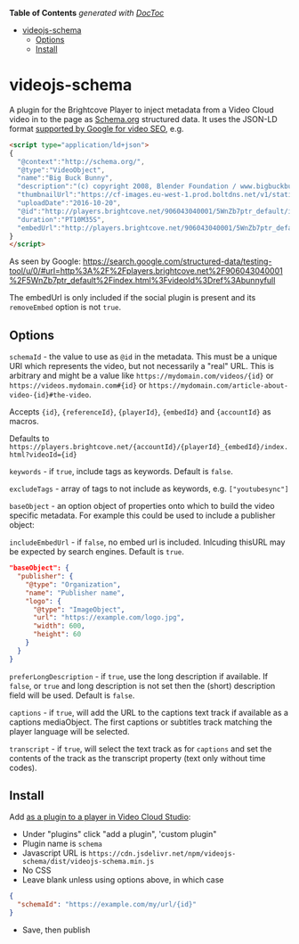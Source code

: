 <!-- START doctoc generated TOC please keep comment here to allow auto update -->
<!-- DON'T EDIT THIS SECTION, INSTEAD RE-RUN doctoc TO UPDATE -->
**Table of Contents**  *generated with [DocToc](https://github.com/thlorenz/doctoc)*

- [videojs-schema](#videojs-schema)
  - [Options](#options)
  - [Install](#install)

<!-- END doctoc generated TOC please keep comment here to allow auto update -->

# videojs-schema

A plugin for the Brightcove Player to inject metadata from a Video Cloud video in to the page as [Schema.org](https://schema.org/VideoObject) structured data. It uses the JSON-LD format [supported by Google for video SEO](https://developers.google.com/search/docs/guides/intro-structured-data), e.g.

```html
<script type="application/ld+json">
{
  "@context":"http://schema.org/",
  "@type":"VideoObject",
  "name":"Big Buck Bunny",
  "description":"(c) copyright 2008, Blender Foundation / www.bigbuckbunny.org",
  "thumbnailUrl":"https://cf-images.eu-west-1.prod.boltdns.net/v1/static/906043040001/f7d56300-ffca-460d-8ff6-fef835c12b36/e284fdba-d15a-422f-bebc-6a355e3d4dd3/1280x720/match/image.jpg",
  "uploadDate":"2016-10-20",
  "@id":"http://players.brightcove.net/906043040001/5WnZb7ptr_default/index.html?videoId=ref:bunnyfull",
  "duration":"PT10M35S",
  "embedUrl":"http://players.brightcove.net/906043040001/5WnZb7ptr_default/index.html?videoId=1401169490001"
}
</script>
```

As seen by Google: https://search.google.com/structured-data/testing-tool/u/0/#url=http%3A%2F%2Fplayers.brightcove.net%2F906043040001%2F5WnZb7ptr_default%2Findex.html%3FvideoId%3Dref%3Abunnyfull

The embedUrl is only included if the social plugin is present and its `removeEmbed` option is not `true`.

## Options

`schemaId` - the value to use as `@id` in the metadata. This must be a unique URI which represents the video, but not necessarily a "real" URL. This is arbitrary and might be a value like `https://mydomain.com/videos/{id}` or `https://videos.mydomain.com#{id}` or `https://mydomain.com/article-about-video-{id}#the-video`.

Accepts `{id}`, `{referenceId}`, `{playerId}`,  `{embedId}` and `{accountId}` as macros.

Defaults to `https://players.brightcove.net/{accountId}/{playerId}_{embedId}/index.html?videoId={id}`

`keywords` - if `true`, include tags as keywords. Default is `false`.

`excludeTags` - array of tags to not include as keywords, e.g. `["youtubesync"]`

`baseObject` - an option object of properties onto which to build the video specific metadata. For example this could be used to include a publisher object:

`includeEmbedUrl` - if `false`, no embed url is included. Inlcuding thisURL may be expected by search engines. Default is `true`.

```json
"baseObject": {
  "publisher": {
    "@type": "Organization",
    "name": "Publisher name",
    "logo": {
      "@type": "ImageObject",
      "url": "https://example.com/logo.jpg",
      "width": 600,
      "height": 60
    }
  }
}
```

`preferLongDescription` - if `true`, use the long description if available. If `false`, or `true` and long description is not set then the (short) description field will be used. Default is `false`.

`captions` - if `true`, will add the URL to the captions text track if available as a captions mediaObject. The first captions or subtitles track matching the player language will be selected.

`transcript` - if `true`, will select the text track as for `captions` and set the contents of the track as the transcript property (text only without time codes).

## Install

Add [as a plugin to a player in Video Cloud Studio][plugins]:

- Under "plugins" click "add a plugin", 'custom plugin"
- Plugin name is `schema`
- Javascript URL is `https://cdn.jsdelivr.net/npm/videojs-schema/dist/videojs-schema.min.js`
- No CSS
- Leave blank unless using options above, in which case

```json
{
  "schemaId": "https://example.com/my/url/{id}"
}
```

- Save, then publish

[plugins]: [https://support.brightcove.com/configuring-player-plugins]